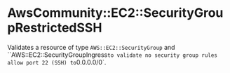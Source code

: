 # AwsCommunity::EC2::SecurityGroupRestrictedSSH

Validates a resource of type `AWS::EC2::SecurityGroup` and ``AWS::EC2::SecurityGroupIngress` to validate no security group rules allow port 22 (SSH) to `0.0.0.0/0`.
